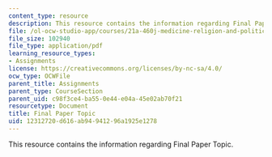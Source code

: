 ```yaml
---
content_type: resource
description: This resource contains the information regarding Final Paper Topic.
file: /ol-ocw-studio-app/courses/21a-460j-medicine-religion-and-politics-in-africa-and-the-african-diaspora-spring-2005/12312720d616ab94941296a1925e1278_MIT21A_460JS05_Final_Paper.pdf
file_size: 102940
file_type: application/pdf
learning_resource_types:
- Assignments
license: https://creativecommons.org/licenses/by-nc-sa/4.0/
ocw_type: OCWFile
parent_title: Assignments
parent_type: CourseSection
parent_uid: c98f3ce4-ba55-0e44-e04a-45e02ab70f21
resourcetype: Document
title: Final Paper Topic
uid: 12312720-d616-ab94-9412-96a1925e1278
---
```

This resource contains the information regarding Final Paper Topic.